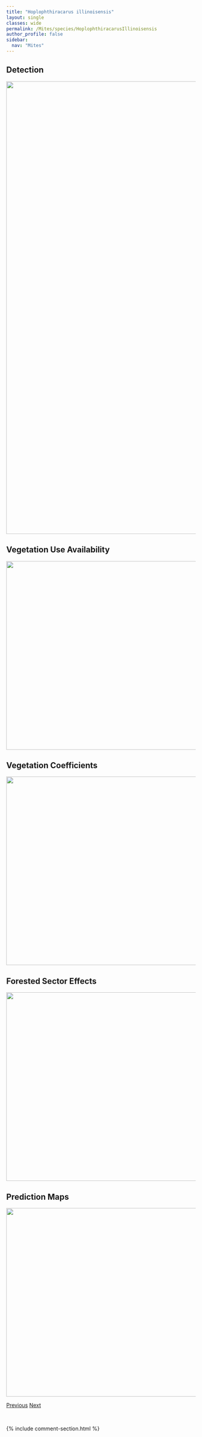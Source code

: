 ```yaml
---
title: "Hoplophthiracarus illinoisensis"
layout: single
classes: wide
permalink: /Mites/species/HoplophthiracarusIllinoisensis
author_profile: false
sidebar:
  nav: "Mites"
---
```


<h2>Detection</h2>

<a href="https://drive.google.com/uc?export=view&id=10yyQcbCPc0NB-YdT6xw9q1sbvVkxiUiU">
<img src="https://drive.google.com/uc?export=view&id=10yyQcbCPc0NB-YdT6xw9q1sbvVkxiUiU" height = "1200" width = "800">
</a>


<h2>Vegetation Use Availability</h2>

<a href="https://drive.google.com/uc?export=view&id=1WkBjyMETLZe7xabdgkD1NNdb02LLwM0n">
<img src="https://drive.google.com/uc?export=view&id=1WkBjyMETLZe7xabdgkD1NNdb02LLwM0n" height = "500" width = "1000">
</a>


<h2>Vegetation Coefficients</h2>

<a href="https://drive.google.com/uc?export=view&id=1mevju3GYCLOFfezPLBsGbIrt6IR_q-r6">
<img src="https://drive.google.com/uc?export=view&id=1mevju3GYCLOFfezPLBsGbIrt6IR_q-r6" height = "500" width = "1000">
</a>


<h2>Forested Sector Effects</h2>

<a href="https://drive.google.com/uc?export=view&id=1ikK2d3iP-1obVab87kzldT6T5VBAOQKd">
<img src="https://drive.google.com/uc?export=view&id=1ikK2d3iP-1obVab87kzldT6T5VBAOQKd" height = "500" width = "1000">
</a>


<h2>Prediction Maps</h2>

<a href="https://drive.google.com/uc?export=view&id=1S1dIQIzDZKh4LeFeUAcpjo8aDi_5gfk9">
<img src="https://drive.google.com/uc?export=view&id=1S1dIQIzDZKh4LeFeUAcpjo8aDi_5gfk9" height = "500" width = "1000">
</a>


<a href="/DevelopmentWebsite/Mites/species/HeterozetesAquaticus" class="pagination--pager" title="Heterozetes aquaticus">Previous</a> <a href="/DevelopmentWebsite/Mites/species/HydrozetesOctosetosus" class="pagination--pager" title="Hydrozetes octosetosus">Next</a>

<p>&nbsp;</p>

{% include comment-section.html %}

